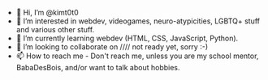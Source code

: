 - 👋 Hi, I’m @kimt0t0
- 👀 I’m interested in webdev, videogames, neuro-atypicities, LGBTQ+ stuff and various other stuff.
- 🌱 I’m currently learning webdev (HTML, CSS, JavaScript, Python).
- 💞️ I’m looking to collaborate on //// not ready yet, sorry :-)
- 📫 How to reach me - Don't reach me, unless you are my school mentor, BabaDesBois, and/or want to talk about hobbies.

<!---
kimt0t0/kimt0t0 is a ✨ special ✨ repository because its `README.md` (this file) appears on your GitHub profile.
You can click the Preview link to take a look at your changes.
--->
